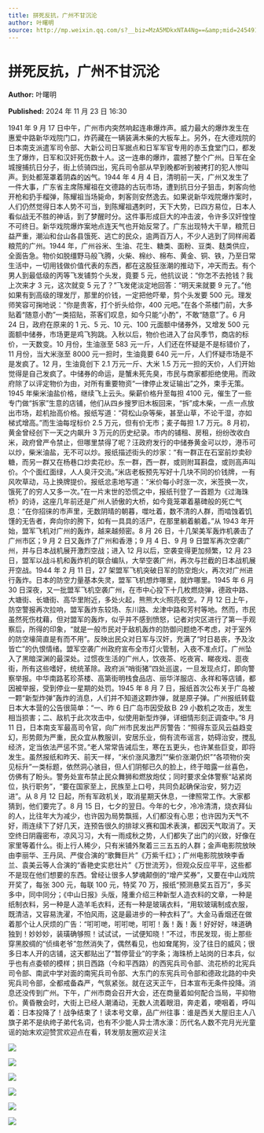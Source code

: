 ```yaml
---
title: 拼死反抗，广州不甘沉沦
author: 叶曙明
source: http://mp.weixin.qq.com/s?__biz=MzA5MDkxNTA4Ng==&amp;mid=2454916228&amp;idx=1&amp;sn=3f2569584a37c5aec4def5971810a47b&amp;chksm=87a3c4e5b0d44df38aa176a374075d82c6dc384b7ba3dae66655b4d4cbfde9b4f41539083b09#rd
---
```


# 拼死反抗，广州不甘沉沦

**Author:** 叶曙明

**Published:** 2024 年 11 月 23 日 16:30

1941 年 9 月 17 日中午，广州市内突然响起连串爆炸声。威力最大的爆炸发生在惠爱中路新华戏院门口，炸药藏在一辆装满木柴的大板车上。另外，在大德戏院的日本南支派遣军司令部、大新公司日军据点和日军军官专用的赤玉食堂门口，都发生了爆炸，日军和汉奸死伤数十人。这一连串的爆炸，震撼了整个广州。日军在全城搜捕抗日分子，街上侦骑四出，宪兵司令部从早到晚都听到被拷打的犯人惨叫声。到处都笼罩着阴森的凶气。1944 年 4 月 4 日，清明前一天，广州又发生了一件大事，广东省主席陈耀祖在文德路的古玩市场，遭到抗日分子狙击，刺客向他开枪和扔手榴弹，陈耀祖当场毙命，刺客则安然逸去。如果说新华戏院爆炸案时，人们仍然觉得日本人势不可当，到陈耀祖遇刺时，天下大势，已四方易位，日本人看似战无不胜的神话，到了梦醒时分。这件事形成巨大的冲击波，令许多汉奸惶惶不可终日。新华戏院爆炸案地点连天气也开始反常了。广东出现特大干旱，粮荒日益严重，潮汕和台山各县饿死、逃亡的民众，逾两百万人，不少人逃到了同样闹着粮荒的广州。1944 年，广州谷米、生油、花生、糖类、面粉、豆类、麸类供应，全面告急。物价如脱缰野马般飞腾，火柴、棉纱、棉布、黄金、铜、铁，乃至日常生活中，一切用钱做价值代表的东西，都在这股狂涨潮的推动下，冲天而去。有个男人到最低级的丙等飞发铺剪个头发，竟要 5 元，他抗议说：“你怎不去抢钱？我上次来才 3 元，这次就变 5 元了？”飞发佬淡定地回答：“明天来就要 9 元了。”他如果有到高级的理发厅，那里的价钱，一定把他吓晕，剪个头发要 500 元。理发师笑容可掬地说：“你是贵客，打个折头给你，400 元吧。”在各个茶楼门前，大多贴着“随意小酌”一类招贴，茶客们叹息，如今只能“小酌”，不敢“随意”了。6 月 24 日，政府在原来的 1 元、5 元、10 元、100 元面额中储券外，又增发 500 元面额中储券，市场更是鸡飞狗跳。入秋以后，物价也进入了台风季节，商店的标价，一天数变。10 月份，生油涨至 583 元一斤，人们还在怀疑是不是标错价了，11 月份，当大米涨至 8000 元一担时，生油竟要 640 元一斤，人们怀疑市场是不是发疯了。12 月，生油竟创下 2.1 万元一斤、大米 1.5 万元一担的天价，人们开始觉得是自己发疯了。中储券的命运，是蟹未死先臭，市民与商家都拒绝使用。而政府除了以评定物价为由，对所有重要物资“一律停止发证输出”之外，束手无策。1945 年柴米油盐价格，继续飞上云头。柴薪价格升至每担 4100 元，催生了一些专门做“拆家”生意的店铺，他们从四乡搜罗旧木板回来，“拆”成木柴，一点一点放出市场，趁机抬高价格。报纸写道：“荷松山杂等柴，甚至山草，不论干湿，亦如梯式增高。”而生油每埕标价 2.5 万元，但有价无市；麦子每担 1.7 万元。8 月初，黄金曾经创下一天之内飙升 3 万元的历史纪录。市内的铺租、房租，纷纷改收白米，政府曾严令禁止，但哪里禁得了呢？汪政府发行的中储券黄金可以炒，港币可以炒，柴米油盐，无不可以炒。报纸描述街头的炒家：“有一群正在石室前炒卖砂糖，而另一群又在杨巷口炒卖花纱。东一群，西一群，或则附耳斟盘，或则高声叫价。个个面红面绿，人人臭汗交流。”米店老板预先写好十几块不同的价钱牌，一有风吹草动，马上换牌提价。报纸忿恚地写道：“米价每小时涨一次，米签换一次，饿死了的穷人又多一次。”在一片末世的恐慌之中，报纸刊登了一首题为《过海珠桥》的诗，这座几年前还是广州人骄傲的大桥，如今竟笼罩着墓碑般的死亡气息：“在你招徕的市声里，无数阴晴的朝暮，噬吐着，数不清的人群，而啮蚀着饥馑的无告者，奔向你的胯下，如有一具具的活尸，在那里躺着躺着。”从 1943 年开始，盟军飞机对广州的轰炸，越来越频密。8 月 26 日，十几架美军轰炸机袭击了广州市区；9 月 2 日又轰炸了广州和香港；9 月 4 日、9 月 9 日盟军再次空袭广州，并与日本战机展开激烈空战；进入 12 月以后，空袭变得更加频繁，12 月 23 日，盟军以战斗机和轰炸机的联合编队，大举空袭广州，再次与拦截的日本战机展开空战。1944 年 2 月 11 日，27 架盟军飞机突破日军的防空炮火，再次对广州进行轰炸。日本的防空力量基本失灵，盟军飞机想炸哪里，就炸哪里。1945 年 6 月 30 日深夜，又一批盟军飞机空袭广州，在市中心投下十几枚燃烧弹，德政中路、大塘街、长塘街、高华里附近，多处火起，熊熊大火照亮夜空。7 月 12 日上午，防空警报再次拉响，盟军轰炸东较场、东川路、龙津中路和芳村等地。然而，市民虽然死伤枕藉，但对盟军的轰炸，似乎并不感到愤怒，记者对灾区进行了第一手观察后，所得的印象，“就是一般市民对于敌机轰炸的防御问题绝不考虑，对于室外的防空壕简直是有而不用”。反映出民众对日军与汉奸，充满了“时日曷丧，予及汝皆亡”的仇恨情绪。盟军空袭广州政府宣布全市灯火管制，入夜不准点灯。广州坠入了黑暗深渊的最深处。过惯夜生活的广州人，饮夜茶、吃夜宵、睇夜戏、逛夜街，所有这些嗜好，统统革除。政府派“哨街猪”四处巡逡，一旦发现点灯，即向警察举报。中华南路茗珍茶楼、高第街明栈食品店、丽华洋服店、永祥和等店铺，都因被举报，受到停业一星期的处罚。1945 年 8 月 7 日，报纸首次公布关于广岛被一颗“新型炸弹”轰炸的消息，人们并不知道这颗炸弹，就是原子弹。广州报纸转载日本大本营的公告很简单：“一、昨 6 日广岛市因受敌Ｂ 29 小数机之攻击，发生相当损害；二、敌机于此次攻击中，似使用新型炸弹，详细情形刻正调查中。”8 月 11 日，日本南支军最高司令官，向广州市民发出严厉警告：“照得东亚风云益趋变幻，形势颇为严重，民众宜从教服训，安居乐业，倘有流布谣言，妨碍治安，搅乱经济，定当依法严惩不贷。”老人常常告诫后生，寒在五更头，也许某些巨变，即将发生。虽然报纸和昨天、前天一样，“米价涨风激烈”“柴价涨潮仍炽”“各项物价突见标升”一类标题，依然洞心骇目，但人们阴郁已久的脸上，终于暗露一丝喜色，仿佛有了盼头。警务处宣布禁止民众舞狮和燃放炮仗；同时要求全体警察“站紧岗位，执行职务”，“要在国家至上，民族至上口号，共同负起确保治安，努力迈进”。从 8 月 12 日起，所有军政机关，取消星期天休息，一律照常工作。大家都猜到，他们要完了。8 月 15 日，七夕的翌日。今年的七夕，冷冷清清，烧衣拜仙的人，比往年大为减少，也许因为局势飘摇，人们都没有心思；也许因为天气不好，雨连续下了好几天，连预告很久的排球义赛和国术表演，都因天气取消了。天空终日阴霾密布，凉风习习，大有一雨成秋之势，人们都失了出门的兴致，好像在家里等着什么。街上行人稀少，只有米铺外聚着三三五五的人群；金声电影院放映由李丽华、王丹凤、严俊合演的“歌舞巨片”《万紫千红》；广州电影院放映李香兰、袁美云等人合演的“香艳史实悲壮片”《万世流芳》，但观众反应平平，这些都不是现在他们想要的东西。曾经让很多人梦魂颠倒的“增产奖券”，又要在中山戏院开奖了，每张 300 元，每联 100 元，特奖 70 万，报纸“预测悬奖五百万”，多买多中，同中同分；《中山日报》头版，隆重介绍三种新型人造衣料的文章，一种是纸制衣料，另一种是人造羊毛衣料，还有一种是玻璃衣料，“用软玻璃制成衣服，既清洁，又容易洗濯，不怕风雨，这是最进步的一种衣料了”。大金马香烟还在做着那个让人厌烦的广告：“咑咑哋，咑咑哋，咑咑！轰！轰！轰！好好好，味道确独到！妙妙妙，装璜确够照！试试试，一试便知晓！”不过，市民发现，街上那些穿黑胶绸的“侦缉老爷”忽然消失了，偶然看见，也如耷尾狗，没了往日的威风；很多日本人开的店铺，这天都贴出了“暂停营业”的字条；海珠桥上站岗的日本兵，似乎也有点委顿的模样；拱日西路（今和平西路）的西宪兵司令部、流花桥的北宪兵司令部、南武中学对面的南宪兵司令部、大东门的东宪兵司令部和德政北路的中央宪兵司令部，全都戒备森严，气氛紧张。就在这天正午，日本宣布无条件投降。消息还没传到广州。下午，广州市商会召开大会，还在商量着如何配合当局，平抑物价。黄昏散会时，大街上已经人潮涌动，无数人流着眼泪，奔走着，哽咽着，呼叫着：日本投降了！战争结束了！读本号文章，品广州往事：谁是西关大屋旧主人八旗子弟不是纨绔子弟代名词，也有不少能人异士清水濠：历代名人数不完月光光童谣的始末欢迎赞赏欢迎点在看，转发朋友圈欢迎关注

![](https://mmbiz.qpic.cn/mmbiz_jpg/PJWG74pLsMZiaKdstdwReicFZ82dibiaeVGGibN4iccOVujkB4BMopvb64W1qoic8uC0kCaI751fia2nD2quibNeFjLziaSQ/640?from=appmsg)

![](https://mmbiz.qpic.cn/mmbiz_jpg/PJWG74pLsMZiaKdstdwReicFZ82dibiaeVGG4ZsYWyTtG5xHuIfgYZvwGR3iag9h4SvtBB93khSuxPTEhLh3nurVHTg/640?from=appmsg)

![](https://mmbiz.qpic.cn/mmbiz_jpg/PJWG74pLsMZiaKdstdwReicFZ82dibiaeVGGf1aehFYtu6PdWCJZNdxpLmu7PnOxW6rh77ibyYEMJr4onmMwbtvLXibA/640?from=appmsg)

![](https://mmbiz.qpic.cn/mmbiz_jpg/PJWG74pLsMZiaKdstdwReicFZ82dibiaeVGGjo0yzhQ2QlibP4rp8COOoKZmiasLpyUpA3PUmWBA7hMuxyuFOqG9aumQ/640?from=appmsg)

![](https://mmbiz.qpic.cn/mmbiz_jpg/PJWG74pLsMZiaKdstdwReicFZ82dibiaeVGGws4lV0qTbpaMGFiaSj10dxXuI4v3siaNIm6iaMxgHJia1hYW27UFG0rEGA/640?from=appmsg)

![](https://mmbiz.qpic.cn/mmbiz_jpg/PJWG74pLsMaYmJzYZkI17YWVxxOsibIh05IeWQ2EJjK9ZjlkibB9iaGYCYRTQ86M3dhqlKnLzEFSV43j7PkAECVWA/640?wx_fmt=jpeg&from=appmsg)
